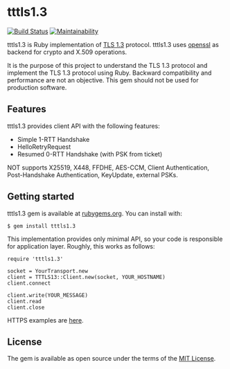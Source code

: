 # tttls1.3

[![Build Status](https://travis-ci.org/thekuwayama/tttls1.3.svg?branch=master)](https://travis-ci.org/thekuwayama/tttls1.3) [![Maintainability](https://api.codeclimate.com/v1/badges/47f3c267d9cfd2c8e388/maintainability)](https://codeclimate.com/github/thekuwayama/tttls1.3/maintainability)

tttls1.3 is Ruby implementation of [TLS 1.3](https://tools.ietf.org/html/rfc8446) protocol.
tttls1.3 uses [openssl](https://github.com/ruby/openssl) as backend for crypto and X.509 operations.

It is the purpose of this project to understand the TLS 1.3 protocol and implement the TLS 1.3 protocol using Ruby.
Backward compatibility and performance are not an objective.
This gem should not be used for production software.


## Features

tttls1.3 provides client API with the following features:

* Simple 1-RTT Handshake
* HelloRetryRequest
* Resumed 0-RTT Handshake (with PSK from ticket)

NOT supports X25519, X448, FFDHE, AES-CCM, Client Authentication, Post-Handshake Authentication, KeyUpdate, external PSKs.


## Getting started

tttls1.3 gem is available at [rubygems.org](https://rubygems.org/gems/tttls1.3). You can install with:

```
$ gem install tttls1.3
```

This implementation provides only minimal API, so your code is responsible for application layer.
Roughly, this works as follows:

```
require 'tttls1.3'

socket = YourTransport.new
client = TTTLS13::Client.new(socket, YOUR_HOSTNAME)
client.connect

client.write(YOUR_MESSAGE)
client.read
client.close
```

HTTPS examples are [here](https://github.com/thekuwayama/tttls1.3/tree/master/example).


## License

The gem is available as open source under the terms of the [MIT License](http://opensource.org/licenses/MIT).
